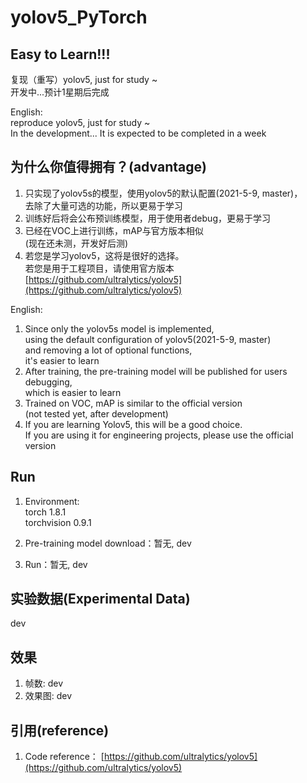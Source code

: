 # yolov5_PyTorch

## Easy to Learn!!!

复现（重写）yolov5, just for study ~  
开发中...预计1星期后完成  

English:  
reproduce yolov5, just for study ~  
In the development... It is expected to be completed in a week  


## 为什么你值得拥有？(advantage)
1. 只实现了yolov5s的模型，使用yolov5的默认配置(2021-5-9, master)，  
去除了大量可选的功能，所以更易于学习  
2. 训练好后将会公布预训练模型，用于使用者debug，更易于学习  
3. 已经在VOC上进行训练，mAP与官方版本相似  
(现在还未测，开发好后测)  
4. 若您是学习yolov5，这将是很好的选择。  
若您是用于工程项目，请使用官方版本  
[https://github.com/ultralytics/yolov5](https://github.com/ultralytics/yolov5)
 

English:  
1. Since only the yolov5s model is implemented,  
using the default configuration of yolov5(2021-5-9, master)  
and removing a lot of optional functions,  
it's easier to learn  
2. After training, the pre-training model will be published for users debugging,  
which is easier to learn  
3. Trained on VOC, mAP is similar to the official version  
(not tested yet, after development)  
4. If you are learning Yolov5, this will be a good choice.  
If you are using it for engineering projects, please use the official version  


## Run
1. Environment:  
torch 1.8.1  
torchvision 0.9.1  

2. Pre-training model download：暂无, dev  

3. Run：暂无, dev  

## 实验数据(Experimental Data)

dev  

## 效果

1. 帧数: dev  
2. 效果图: dev  


## 引用(reference)

1. Code reference： 
[https://github.com/ultralytics/yolov5](https://github.com/ultralytics/yolov5)  
